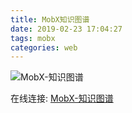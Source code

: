 ```yaml
---
title: MobX知识图谱
date: 2019-02-23 17:04:27
tags: mobx
categories: web
---
```


![MobX-知识图谱](/img/MobX-知识图谱.png)

在线连接: [MobX-知识图谱](https://www.processon.com/mindmap/5c667601e4b07fada4e735d5)